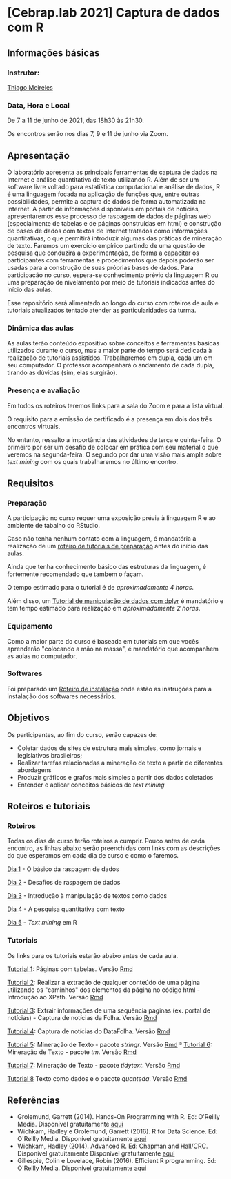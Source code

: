 # [Cebrap.lab 2021] Captura de dados com R

## Informações básicas

### Instrutor: 
	
[Thiago Meireles](https://thiagomeireles.github.io/)

### Data, Hora e Local

De 7 a 11 de junho de 2021, das 18h30 às 21h30.

Os encontros serão nos dias 7, 9 e 11 de junho via Zoom.

## Apresentação

O laboratório apresenta as principais ferramentas de captura de dados na Internet e análise quantitativa de texto utilizando R. Além de ser um software livre voltado para estatística computacional e análise de dados, R é uma linguagem focada na aplicação de funções que, entre outras possibilidades, permite a captura de dados de forma automatizada na internet.  A partir de informações disponíveis em portais de notícias, apresentaremos esse processo de raspagem de dados de páginas web (especialmente de tabelas e de páginas construídas em html) e construção de bases de dados com textos de Internet tratados como informações quantitativas, o que permitirá introduzir algumas das práticas de mineração de texto. Faremos um exercício empírico partindo de uma questão de pesquisa que conduzirá a experimentação, de forma a capacitar os participantes com ferramentas e procedimentos que depois poderão ser usadas para a construção de suas próprias bases de dados. Para participação no curso, espera-se conhecimento prévio da linguagem R ou uma preparação de nivelamento por meio de tutoriais indicados antes do início das aulas.

Esse repositório será alimentado ao longo do curso com roteiros de aula e tutoriais atualizados tentado atender as particularidades da turma.

### Dinâmica das aulas

As aulas terão conteúdo expositivo sobre conceitos e ferramentas básicas utilizados durante o curso, mas a maior parte do tempo será dedicada à realização de tutoriais assistidos. Trabalharemos em dupla, cada um em seu computador. O professor acompanhará o andamento de cada dupla, tirando as dúvidas (sim, elas surgirão).

### Presença e avaliação

Em todos os roteiros teremos links para a sala do Zoom e para a lista virtual.

O requisito para a emissão de certificado é a presença em dois dos três encontros virtuais.

No entanto, ressalto a importância das atividades de terça e quinta-feira. O primeiro por ser um desafio de colocar em prática com seu material o que veremos na segunda-feira. O segundo por dar uma visão mais ampla sobre *text mining* com os quais trabalharemos no último encontro.

## Requisitos

### Preparação

A participação no curso requer uma exposição prévia à linguagem R e ao ambiente de tabalho do RStudio.

Caso não tenha nenhum contato com a linguagem, é mandatória a realização de um [roteiro de tutoriais de preparação](https://github.com/thiagomeireles/cebraplab_captura_2021/blob/main/roteiros/pre_curso/01_basico.md) antes do início das aulas. 

Ainda que tenha conhecimento básico das estruturas da linguagem, é fortemente recomendado que tambem o façam.

O tempo estimado para o tutorial é de *aproximadamente 4 horas*.

Além disso, um [Tutorial de manipulação de dados com dplyr](https://github.com/thiagomeireles/cebraplab_captura_2021/blob/main/tutoriais/pre_curso/Tutorial_05.md) é mandatório e tem tempo estimado para realização em *aproximadamente 2 horas*.

### Equipamento

Como a maior parte do curso é baseada em tutoriais em que vocês aprenderão "colocando a mão na massa", é mandatório que acompanhem as aulas no computador.

### Softwares

Foi preparado um [Roteiro de instalação](https://github.com/thiagomeireles/cebraplab_captura_2021/blob/main/roteiros/pre_curso/00_instalacao.md) onde estão as instruções para a instalação dos softwares necessários.

## Objetivos

Os participantes, ao fim do curso, serão capazes de:
- Coletar dados de sites de estrutura mais simples, como jornais e legislativos brasileiros;
- Realizar tarefas relacionadas a mineração de texto a partir de diferentes abordagens
- Produzir gráficos e grafos mais simples a partir dos dados coletados
- Entender e aplicar conceitos básicos de *text mining*

## Roteiros e tutoriais

### Roteiros

Todas os dias de curso terão roteiros a cumprir. Pouco antes de cada encontro, as linhas abaixo serão preenchidas com links com as descrições do que esperamos em cada dia de curso e como o faremos.

[Dia 1](https://github.com/thiagomeireles/cebraplab_captura_2021/blob/main/roteiros/dia_01.md) - O básico da raspagem de dados

[Dia 2](https://github.com/thiagomeireles/cebraplab_captura_2021/blob/main/roteiros/dia_02.md) - Desafios de raspagem de dados

[Dia 3](https://github.com/thiagomeireles/cebraplab_captura_2021/blob/main/roteiros/dia_03.md) - Introdução à manipulação de textos como dados

[Dia 4](https://github.com/thiagomeireles/cebraplab_captura_2021/blob/main/roteiros/dia_04.md) - A pesquisa quantitativa com texto

[Dia 5](https://github.com/thiagomeireles/cebraplab_captura_2021/blob/main/roteiros/dia_05.md) - *Text mining* em R


### Tutoriais

Os links para os tutoriais estarão abaixo antes de cada aula.

[Tutorial 1](https://github.com/thiagomeireles/cebraplab_captura_2021/blob/main/tutoriais/Tutorial_01.md): Páginas com tabelas. Versão [Rmd](https://github.com/thiagomeireles/cebraplab_captura_2021/blob/main/tutoriais/Tutorial_01.Rmd)

[Tutorial 2](https://github.com/thiagomeireles/cebraplab_captura_2021/blob/main/tutoriais/Tutorial_02.md): Realizar a extração de qualquer conteúdo de uma página utilizando os "caminhos" dos elementos da página no código html - Introdução ao XPath. Versão [Rmd](https://github.com/thiagomeireles/cebraplab_captura_2021/blob/main/tutoriais/Tutorial_02.Rmd)

[Tutorial 3](https://github.com/thiagomeireles/cebraplab_captura_2021/blob/main/tutoriais/Tutorial_03.md): Extrair informações de uma sequência páginas (ex. portal de notícias) - Captura de notícias da Folha. Versão [Rmd](https://github.com/thiagomeireles/cebraplab_captura_2021/blob/main/tutoriais/Tutorial_03.Rmd)

[Tutorial 4](https://github.com/thiagomeireles/cebraplab_captura_2021/blob/main/tutoriais/Tutorial_04.md): Captura de notícias do DataFolha\. Versão [Rmd](https://github.com/thiagomeireles/cebraplab_captura_2021/blob/main/tutoriais/Tutorial_04.Rmd) 

[Tutorial 5](https://github.com/thiagomeireles/cebraplab_captura_2021/blob/main/tutoriais/Tutorial_05.md): Mineração de Texto - pacote *stringr*. Versão [Rmd](https://github.com/thiagomeireles/cebraplab_captura_2021/blob/main/tutoriais/Tutorial_05.Rmd)
ª
[Tutorial 6](https://github.com/thiagomeireles/cebraplab_captura_2021/blob/main/tutoriais/Tutorial_06.md): Mineração de Texto - pacote *tm*. Versão [Rmd](https://github.com/thiagomeireles/cebraplab_captura_2021/blob/main/tutoriais/Tutorial_06.Rmd)

[Tutorial 7](https://github.com/thiagomeireles/cebraplab_captura_2021/blob/main/tutoriais/Tutorial_07.md): Mineração de Texto - pacote *tidytext*. Versão [Rmd](https://github.com/thiagomeireles/cebraplab_captura_2021/blob/main/tutoriais/Tutorial_07.Rmd)

[Tutorial 8](https://github.com/thiagomeireles/cebraplab_captura_2021/blob/main/tutoriais/Tutorial_08.md) Texto como dados e o pacote *quanteda*. Versão [Rmd](https://github.com/thiagomeireles/cebraplab_captura_2021/blob/main/tutoriais/Tutorial_08.Rmd)

## Referências

- Grolemund, Garrett (2014). Hands-On Programming with R. Ed: O'Reilly Media. Disponível gratuitamente [aqui](https://rstudio-education.github.io/hopr/)
- Wichkam, Hadley e Grolemund, Garrett (2016). R for Data Science. Ed: O'Reilly Media. Disponível gratuitamente [aqui](http://r4ds.had.co.nz/data-visualisation.html)
- Wichkam, Hadley (2014). Advanced R. Ed: Chapman and Hall/CRC. Disponível gratuitamente Disponível gratuitamente [aqui](http://adv-r.had.co.nz/)
- Gillespie, Colin e Lovelace, Robin (2016). Efficient R programming. Ed: O'Reilly Media. Disponível gratuitamente [aqui](https://csgillespie.github.io/efficientR/)
